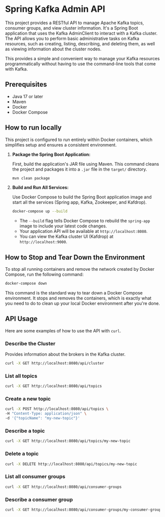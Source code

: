 # Spring Kafka Admin API

This project provides a RESTful API to manage Apache Kafka topics, consumer groups, and view cluster information. It's a Spring Boot application that uses the Kafka AdminClient to interact with a Kafka cluster. The API allows you to perform basic administrative tasks on Kafka resources, such as creating, listing, describing, and deleting them, as well as viewing information about the cluster nodes.

This provides a simple and convenient way to manage your Kafka resources programmatically without having to use the command-line tools that come with Kafka.

## Prerequisites

- Java 17 or later
- Maven
- Docker
- Docker Compose

## How to run locally

This project is configured to run entirely within Docker containers, which simplifies setup and ensures a consistent environment.

1.  **Package the Spring Boot Application:**

    First, build the application's JAR file using Maven. This command cleans the project and packages it into a `.jar` file in the `target/` directory.

    ```bash
    mvn clean package
    ```

2.  **Build and Run All Services:**

    Use Docker Compose to build the Spring Boot application image and start all the services (Spring app, Kafka, Zookeeper, and Kafdrop).

    ```bash
    docker-compose up --build
    ```

    -   The `--build` flag tells Docker Compose to rebuild the `spring-app` image to include your latest code changes.
    -   Your application API will be available at `http://localhost:8080`.
    -   You can view the Kafka cluster UI (Kafdrop) at `http://localhost:9000`.

## How to Stop and Tear Down the Environment

To stop all running containers and remove the network created by Docker Compose, run the following command:

```bash
docker-compose down
```

This command is the standard way to tear down a Docker Compose environment. It stops and removes the containers, which is exactly what you need to do to clean up your local Docker environment after you're done.

## API Usage

Here are some examples of how to use the API with `curl`.

### Describe the Cluster

Provides information about the brokers in the Kafka cluster.

```bash
curl -X GET http://localhost:8080/api/cluster
```

### List all topics

```bash
curl -X GET http://localhost:8080/api/topics
```

### Create a new topic

```bash
curl -X POST http://localhost:8080/api/topics \
-H "Content-Type: application/json" \
-d '{"topicName": "my-new-topic"}'
```

### Describe a topic

```bash
curl -X GET http://localhost:8080/api/topics/my-new-topic
```

### Delete a topic

```bash
curl -X DELETE http://localhost:8080/api/topics/my-new-topic
```

### List all consumer groups

```bash
curl -X GET http://localhost:8080/api/consumer-groups
```

### Describe a consumer group

```bash
curl -X GET http://localhost:8080/api/consumer-groups/my-consumer-group
```
